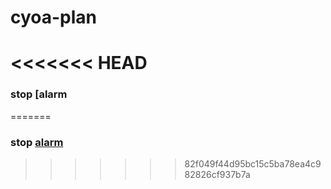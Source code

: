 # cyoa-plan
<<<<<<< HEAD
=======
### stop [alarm
=======
### stop [alarm](alarm.md)
>>>>>>> 82f049f44d95bc15c5ba78ea4c982826cf937b7a

